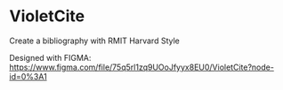 # VioletCite
 Create a bibliography with RMIT Harvard Style

 
Designed with FIGMA: https://www.figma.com/file/75q5rl1zq9UOoJfyyx8EU0/VioletCite?node-id=0%3A1
